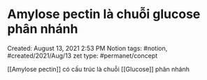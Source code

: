 ---
---

# Amylose pectin là chuỗi glucose phân nhánh

Created: August 13, 2021 2:53 PM
Notion tags: #notion, #created/2021/Aug/13
zet type: #permanet/concept

[[Amylose pectin]] có cấu trúc là chuỗi [[Glucose]] phân nhánh
